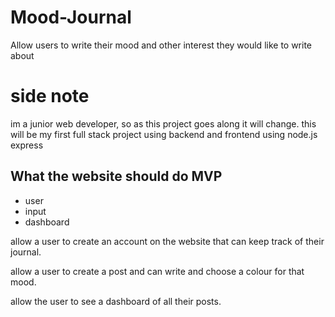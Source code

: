 # Mood-Journal
Allow users to write their mood and other interest they would like to write about

# side note 
im a junior web developer, so as this project goes along it will change. this will be my first full stack project using backend and frontend
using node.js express 
## What the website should do MVP
- user
- input
- dashboard

allow a user to create an account on the website that can keep track of their journal.

allow a user to create a post and can write and choose a colour for that mood.

allow the user to see a dashboard of all their posts.


